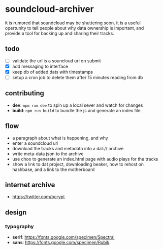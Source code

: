 # soundcloud-archiver

it is rumored that soundcloud may be shuttering soon. it is a useful opertunity to tell people about why data ownership is important, and provide a tool for backing up and sharing their tracks.

## todo

- [ ] validate the url is a souncloud url on submit
- [x] add messaging to interface
- [x] keep db of added dats with timestamps
- [ ] setup a cron job to delete them after 15 minutes reading from db

## contributing

- **dev**: `npm run dev` to spin up a local sever and watch for changes
- **build**: `npm run build` to bundle the js and generate an index file

## flow

- a paragraph about what is happening, and why
- enter a soundcloud url
- download the tracks and metadata into a dat:// archive
- write meta-data json to the archive
- use choo to generate an index.html page with audio plays for the tracks
- show a link to dat project, downloading beaker, how to rehost on hashbase, and a link to the motherboard

## internet archive

- https://twitter.com/bcrypt

## design

### typography

- **serif**: https://fonts.google.com/specimen/Spectral
- **sans**: https://fonts.google.com/specimen/Rubik


